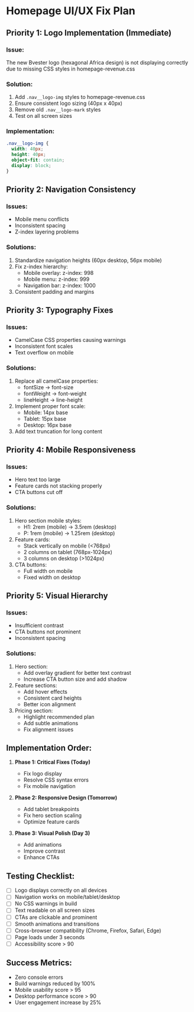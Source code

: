 # Homepage UI/UX Fix Plan

## Priority 1: Logo Implementation (Immediate)

### Issue:
The new Bvester logo (hexagonal Africa design) is not displaying correctly due to missing CSS styles in homepage-revenue.css

### Solution:
1. Add `.nav__logo-img` styles to homepage-revenue.css
2. Ensure consistent logo sizing (40px x 40px)
3. Remove old `.nav__logo-mark` styles
4. Test on all screen sizes

### Implementation:
```css
.nav__logo-img {
  width: 40px;
  height: 40px;
  object-fit: contain;
  display: block;
}
```

## Priority 2: Navigation Consistency

### Issues:
- Mobile menu conflicts
- Inconsistent spacing
- Z-index layering problems

### Solutions:
1. Standardize navigation heights (60px desktop, 56px mobile)
2. Fix z-index hierarchy:
   - Mobile overlay: z-index: 998
   - Mobile menu: z-index: 999
   - Navigation bar: z-index: 1000
3. Consistent padding and margins

## Priority 3: Typography Fixes

### Issues:
- CamelCase CSS properties causing warnings
- Inconsistent font scales
- Text overflow on mobile

### Solutions:
1. Replace all camelCase properties:
   - fontSize → font-size
   - fontWeight → font-weight
   - lineHeight → line-height
2. Implement proper font scale:
   - Mobile: 14px base
   - Tablet: 15px base
   - Desktop: 16px base
3. Add text truncation for long content

## Priority 4: Mobile Responsiveness

### Issues:
- Hero text too large
- Feature cards not stacking properly
- CTA buttons cut off

### Solutions:
1. Hero section mobile styles:
   - H1: 2rem (mobile) → 3.5rem (desktop)
   - P: 1rem (mobile) → 1.25rem (desktop)
2. Feature cards:
   - Stack vertically on mobile (<768px)
   - 2 columns on tablet (768px-1024px)
   - 3 columns on desktop (>1024px)
3. CTA buttons:
   - Full width on mobile
   - Fixed width on desktop

## Priority 5: Visual Hierarchy

### Issues:
- Insufficient contrast
- CTA buttons not prominent
- Inconsistent spacing

### Solutions:
1. Hero section:
   - Add overlay gradient for better text contrast
   - Increase CTA button size and add shadow
2. Feature sections:
   - Add hover effects
   - Consistent card heights
   - Better icon alignment
3. Pricing section:
   - Highlight recommended plan
   - Add subtle animations
   - Fix alignment issues

## Implementation Order:

1. **Phase 1: Critical Fixes (Today)**
   - Fix logo display
   - Resolve CSS syntax errors
   - Fix mobile navigation

2. **Phase 2: Responsive Design (Tomorrow)**
   - Add tablet breakpoints
   - Fix hero section scaling
   - Optimize feature cards

3. **Phase 3: Visual Polish (Day 3)**
   - Add animations
   - Improve contrast
   - Enhance CTAs

## Testing Checklist:
- [ ] Logo displays correctly on all devices
- [ ] Navigation works on mobile/tablet/desktop
- [ ] No CSS warnings in build
- [ ] Text readable on all screen sizes
- [ ] CTAs are clickable and prominent
- [ ] Smooth animations and transitions
- [ ] Cross-browser compatibility (Chrome, Firefox, Safari, Edge)
- [ ] Page loads under 3 seconds
- [ ] Accessibility score > 90

## Success Metrics:
- Zero console errors
- Build warnings reduced by 100%
- Mobile usability score > 95
- Desktop performance score > 90
- User engagement increase by 25%